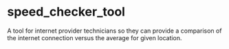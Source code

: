 # speed_checker_tool

A tool for internet provider technicians so they can
provide a comparison of the internet connection versus the average
for given location.
